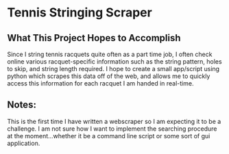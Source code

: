 # Tennis Stringing Scraper
## What This Project Hopes to Accomplish
Since I string tennis racquets quite often as a part time job, I often check online various racquet-specific information such as the string pattern, holes to skip, and string length required. I hope to create a small app/script using python which scrapes this data off of the web, and allows me to quickly access this information for each racquet I am handed in real-time.
## Notes:
This is the first time I have written a webscraper so I am expecting it to be a challenge. I am not sure how I want to implement the searching procedure at the moment...whether it be a command line script or some sort of gui application.